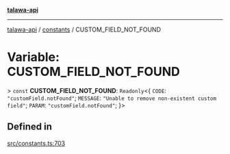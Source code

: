 [**talawa-api**](../../README.md)

***

[talawa-api](../../modules.md) / [constants](../README.md) / CUSTOM\_FIELD\_NOT\_FOUND

# Variable: CUSTOM\_FIELD\_NOT\_FOUND

\> `const` **CUSTOM\_FIELD\_NOT\_FOUND**: `Readonly`\<\{ `CODE`: `"customField.notFound"`; `MESSAGE`: `"Unable to remove non-existent custom field"`; `PARAM`: `"customField.notFound"`; \}\>

## Defined in

[src/constants.ts:703](https://github.com/PalisadoesFoundation/talawa-api/blob/4b5c74fd36bcfc2e36f3a06b67d517e865c188be/src/constants.ts#L703)
